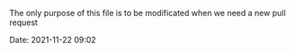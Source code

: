 The only purpose of this file is to be modificated when we need a new pull request

Date: 2021-11-22 09:02
